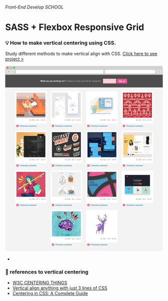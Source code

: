
###### Front-End Develop SCHOOL

# SASS + Flexbox Responsive Grid

### :bulb: How to make vertical centering using CSS.

Study different methods to make vertical align with CSS. [Click here to see project >](https://jistudio.github.io/My_CSS_STUDY/04_sass_flexbox_dribbble/index.html)

[<img src="/ASSETS/dribble.jpg" alt="vertical align">](https://jistudio.github.io/My_CSS_STUDY/04_sass_flexbox_dribbble/index.html)

-

### :musical_note: references to vertical centering 

- [W3C CENTERING THINGS](https://www.w3.org/Style/Examples/007/center.en.html)
- [Vertical align anything with just 3 lines of CSS](http://zerosixthree.se/vertical-align-anything-with-just-3-lines-of-css/)
- [Centering in CSS: A Complete Guide](https://css-tricks.com/centering-css-complete-guide/)

